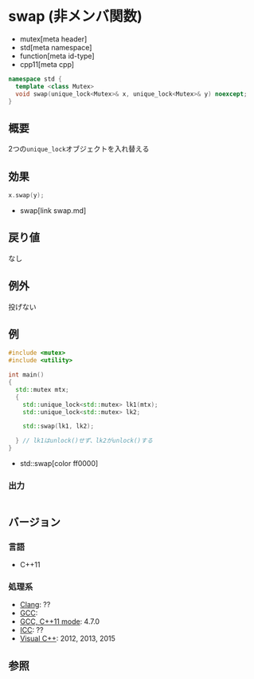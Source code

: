 # swap (非メンバ関数)
* mutex[meta header]
* std[meta namespace]
* function[meta id-type]
* cpp11[meta cpp]

```cpp
namespace std {
  template <class Mutex>
  void swap(unique_lock<Mutex>& x, unique_lock<Mutex>& y) noexcept;
}
```

## 概要
2つの`unique_lock`オブジェクトを入れ替える


## 効果
```cpp
x.swap(y);
```
* swap[link swap.md]


## 戻り値
なし


## 例外
投げない


## 例
```cpp example
#include <mutex>
#include <utility>

int main()
{
  std::mutex mtx;
  {
    std::unique_lock<std::mutex> lk1(mtx);
    std::unique_lock<std::mutex> lk2;

    std::swap(lk1, lk2);

  } // lk1はunlock()せず、lk2がunlock()する
}
```
* std::swap[color ff0000]

### 出力
```
```

## バージョン
### 言語
- C++11

### 処理系
- [Clang](/implementation.md#clang): ??
- [GCC](/implementation.md#gcc): 
- [GCC, C++11 mode](/implementation.md#gcc): 4.7.0
- [ICC](/implementation.md#icc): ??
- [Visual C++](/implementation.md#visual_cpp): 2012, 2013, 2015


## 参照



